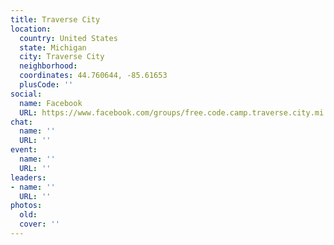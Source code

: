 ```yaml
---
title: Traverse City
location:
  country: United States
  state: Michigan
  city: Traverse City
  neighborhood: 
  coordinates: 44.760644, -85.61653
  plusCode: ''
social:
  name: Facebook
  URL: https://www.facebook.com/groups/free.code.camp.traverse.city.mi
chat:
  name: ''
  URL: ''
event:
  name: ''
  URL: ''
leaders:
- name: ''
  URL: ''
photos:
  old: 
  cover: ''
---
```

